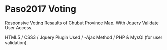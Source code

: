 # Paso2017 Voting
Responsive Voting Resaults of Chubut Province Map, With Jquery Validate User Access.  

HTML5 /
CSS3 /
Jquery Plugin Used /
  -Ajax Method /
PHP & MysQl (for user validation).
